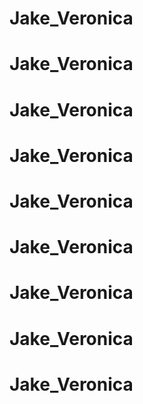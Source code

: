 # Jake_Veronica
# Jake_Veronica
# Jake_Veronica
# Jake_Veronica
# Jake_Veronica
# Jake_Veronica
# Jake_Veronica
# Jake_Veronica
# Jake_Veronica

